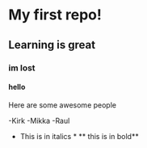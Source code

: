 # My first repo!
## Learning is great
### im lost
#### hello
Here are some awesome people

-Kirk
-Mikka
-Raul
* This is in italics *
** this is in bold**
